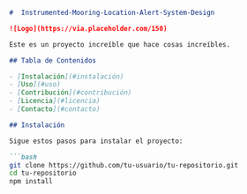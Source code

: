 
```markdown
#  Instrumented-Mooring-Location-Alert-System-Design

![Logo](https://via.placeholder.com/150)

Este es un proyecto increíble que hace cosas increíbles.

## Tabla de Contenidos

- [Instalación](#instalación)
- [Uso](#uso)
- [Contribución](#contribución)
- [Licencia](#licencia)
- [Contacto](#contacto)

## Instalación

Sigue estos pasos para instalar el proyecto:

```bash
git clone https://github.com/tu-usuario/tu-repositorio.git
cd tu-repositorio
npm install
